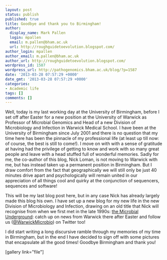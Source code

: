 ```yaml
---
layout: post
status: publish
published: true
title: Goodbye and thank you to Birmingham!
author:
  display_name: Mark Pallen
  login: mpallen
  email: m.pallen@bham.ac.uk
  url: http://roughguidetoevolution.blogspot.com/
author_login: mpallen
author_email: m.pallen@bham.ac.uk
author_url: http://roughguidetoevolution.blogspot.com/
wordpress_id: 1587
wordpress_url: http://pathogenomics.bham.ac.uk/blog/?p=1587
date: '2013-03-28 07:57:29 +0000'
date_gmt: '2013-03-28 07:57:29 +0000'
categories:
- Academic life
tags: []
comments: []
---
```

<p>Well, today is my last working day at the University of Birmingham, before I set off after Easter for a new position at the University of Warwick as Professor of Microbial Genomics and Head of a new Division of Microbiology and Infection in Warwick Medical School. I have been at the University of Birmingham since July 2001 and there is no question that my time here has been the pinnacle of my professional life (at least up till now: of course, the best is still to come!). I move on with with a sense of gratitude at having had the privilege of getting to know and work with so many great people and leave with a head stuffed full of wonderful memories. Sadly for me, the co-author of this blog, Nick Loman, is not moving to Warwick with me, but has instead taken up a permanent position in Birmingham. But I draw comfort from the fact that geographically we will still only be just 40 minutes drive apart and psychologically will remain united in our appreciation of all things cool and quirky at the conjunction of sequencers, sequences and software!</p>
<p>This will be my last blog post here, but in any case Nick has already largely made this blog his own. I have set up a new blog for my new life in the new Division of Microbiology and Infection, drawing on an old title that Nick will recognise from when we first met in the late 1990s: <a title="Microbial Underground" href="http://blogs.warwick.ac.uk/microbialunderground/" target="_blank">the Microbial Underground</a>: catch up on news from Warwick there after Easter and follow us (<a title="@WarwickMicrobio" href="http://twitter.com/WarwickMicrobio" target="_blank">@WarwickMicrobio</a>) on Twitter too!</p>
<p>I did start writing a long discursive ramble through my memories of my time in Birmingham, but in the end I have decided to sign off with some pictures that encapsulate all the good times! Goodbye Birmingham and thank you!</p>
<p>[gallery link="file"]</p>

